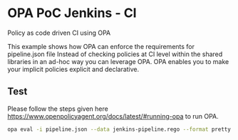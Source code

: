# OPA PoC Jenkins - CI
Policy as code driven CI using OPA

This example shows how OPA can enforce the requirements for pipeline.json file
Instead of checking policies at CI level within the shared libraries in an ad-hoc way you can leverage OPA. OPA enables you to make your implicit policies explicit and declarative.

## Test
Please follow the steps given here https://www.openpolicyagent.org/docs/latest/#running-opa to run OPA.

```bash
opa eval -i pipeline.json --data jenkins-pipeline.rego --format pretty --fail-defined data.opa.jenkins.pipeline
```
